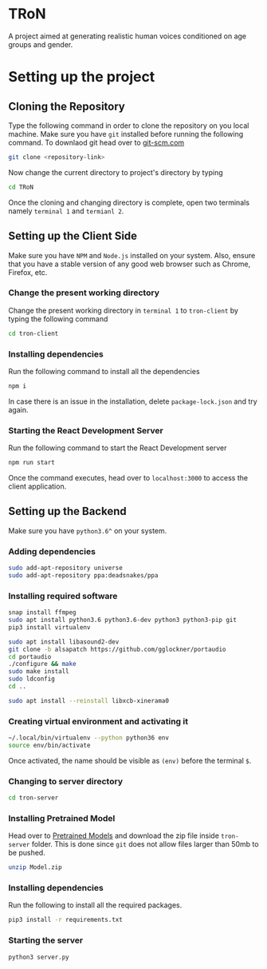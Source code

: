 # TRoN
A project aimed at generating realistic human voices conditioned on age groups and gender.

# Setting up the project

## Cloning the Repository

Type the following command in order to clone the repository on you local machine. Make sure you have `git` installed before running the following command. To downlaod git head over to [git-scm.com](https://git-scm.com)

```bash
git clone <repository-link>
```
Now change the current directory to project's directory by typing

```bash
cd TRoN
```
Once the cloning and changing directory is complete, open two terminals namely `terminal 1` and `termianl 2`.

## Setting up the Client Side

Make sure you have `NPM` and `Node.js` installed on your system. Also, ensure that you have a stable version of any good web browser such as Chrome, Firefox, etc.

### Change the present working directory
Change the present working directory in `terminal 1` to `tron-client` by typing the following command

```bash
cd tron-client
```

### Installing dependencies

Run the following command to install all the dependencies

```bash
npm i
```
In case there is an issue in the installation, delete `package-lock.json` and try again.

### Starting the React Development Server
Run the following command to start the React Development server

```bash
npm run start
```

Once the command executes, head over to `localhost:3000` to access the client application.


## Setting up the Backend

Make sure you have `python3.6^` on your system.

### Adding dependencies
```bash
sudo add-apt-repository universe
sudo add-apt-repository ppa:deadsnakes/ppa
```

### Installing required software

```bash
snap install ffmpeg
sudo apt install python3.6 python3.6-dev python3 python3-pip git
pip3 install virtualenv
```

```bash
sudo apt install libasound2-dev
git clone -b alsapatch https://github.com/gglockner/portaudio
cd portaudio
./configure && make
sudo make install
sudo ldconfig
cd ..
```

```bash
sudo apt install --reinstall libxcb-xinerama0
```

### Creating virtual environment and activating it
```bash
~/.local/bin/virtualenv --python python36 env
source env/bin/activate
```

Once activated, the name should be visible as `(env)` before the terminal `$`.

### Changing to  server directory

```bash
cd tron-server
```

### Installing Pretrained Model

Head over to [Pretrained Models](https://drive.google.com/file/d/19my-8sjPpFX8rRXf3l0L9QaAdlexnhdY/view?usp=sharing) and download the zip file inside `tron-server` folder. This is done since `git` does not allow files larger than 50mb to be pushed.

```bash
unzip Model.zip
```

### Installing dependencies

Run the following to install all the required packages.

```bash
pip3 install -r requirements.txt
```

### Starting the server

```bash
python3 server.py
```
